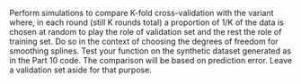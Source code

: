 Perform simulations to compare K-fold cross-validation with the variant where, in each round (still K rounds total) a proportion of 1/K of the data is chosen at random to play the role of validation set and the rest the role of training set. Do so in the context of choosing the degrees of freedom for smoothing splines. Test your function on the synthetic dataset generated as in the Part 10 code. The comparison will be based on prediction error. Leave a validation set aside for that purpose.
